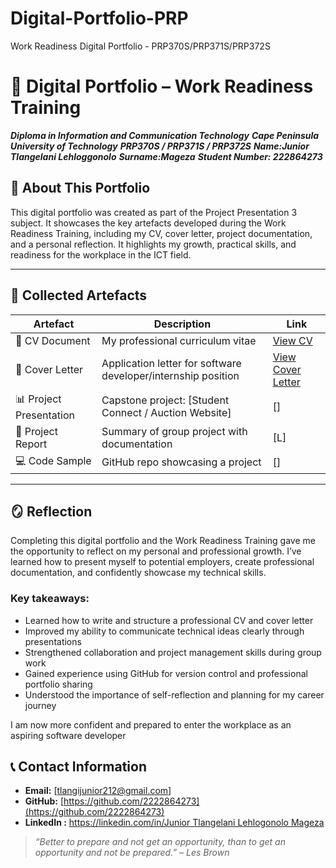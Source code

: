 # Digital-Portfolio-PRP
Work Readiness Digital Portfolio - PRP370S/PRP371S/PRP372S




# 💼 Digital Portfolio – Work Readiness Training 
***Diploma in Information and Communication Technology***
***Cape Peninsula University of Technology***
***PRP370S / PRP371S / PRP372S***
***Name:Junior Tlangelani Lehloggonolo***
***Surname:Mageza***
***Student Number: 222864273*** 




## 📌 About This Portfolio

This digital portfolio was created as part of the Project Presentation 3 subject. 
It showcases the key artefacts developed during the Work Readiness Training, including
my CV, cover letter, project documentation, and a personal reflection. It highlights my 
growth, practical skills, and readiness for the workplace in the ICT field.

---





## 📂 Collected Artefacts

| Artefact | Description | Link |
|---------|-------------|------|
| 📄 CV Document | My professional curriculum vitae | [View CV](https://github.com/2222864273/Digital-Portfolio-PRP/blob/main/Junior%20Mageza%20CV.pdf) |
| 💌 Cover Letter | Application letter for software developer/internship position | [View Cover Letter](https://github.com/2222864273/Digital-Portfolio-PRP/blob/main/Junior%20Mageza_COVER%20LETTER.pdf)|
| 📊 Project Presentation | Capstone project: [Student Connect / Auction Website] | [] |
| 📘 Project Report | Summary of group project with documentation | [L] |
| 💻 Code Sample | GitHub repo showcasing a project | [] |

---



## 🪞 Reflection

Completing this digital portfolio and the Work Readiness Training gave me the opportunity to reflect 
on my personal and professional growth. I’ve learned how to present myself to potential employers, 
create professional documentation, and confidently showcase my technical skills.





### Key takeaways:

- Learned how to write and structure a professional CV and cover letter
- Improved my ability to communicate technical ideas clearly through presentations
- Strengthened collaboration and project management skills during group work
- Gained experience using GitHub for version control and professional portfolio sharing
- Understood the importance of self-reflection and planning for my career journey

I am now more confident and prepared to enter the workplace as an aspiring software developer




## 📞 Contact Information
  
- **Email:** [tlangijunior212@gmail.com]  
- **GitHub:** [https://github.com/2222864273](https://github.com/2222864273)  
- **LinkedIn :** [https://linkedin.com/in/Junior Tlangelani Lehlogonolo Mageza](www.linkedin.com/in/junior-tlangelani-lehlogonolo-mageza-782160263)



> *“Better to prepare and not get an opportunity, than to get an opportunity and not be prepared.” – Les Brown*
